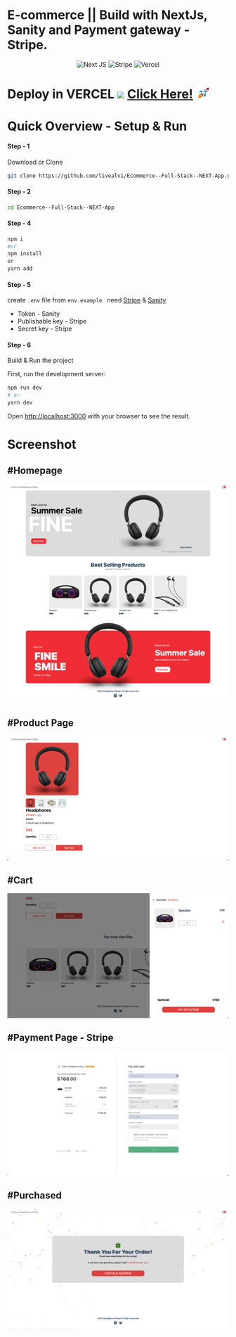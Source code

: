 # E-commerce || Build with NextJs, Sanity and Payment gateway - Stripe.

<div align="center">
  
  ![Next JS](https://img.shields.io/badge/Next-black?style=for-the-badge&logo=next.js&logoColor=white)&nbsp;![Stripe](https://img.shields.io/badge/Stripe-626CD9?style=for-the-badge&logo=Stripe&logoColor=white)&nbsp;![Vercel](https://img.shields.io/badge/Vercel-000000?style=for-the-badge&logo=vercel&logoColor=white)

</div>

# Deploy in **VERCEL** ![](https://img.shields.io/badge/Build-Passed-brightgreen) <a href="https://ecommerce-full-stack-next-c9q3z44xh-livealvi.vercel.app/" target="_blank" title="E-commerce shop" >Click Here!</a> <img src="readme_asset/rocket-joypixels.gif" width="auto" height="30">

# Quick Overview - Setup & Run

#### Step - 1

Download or Clone

```sh
git clone https://github.com/livealvi/Ecommerce--Full-Stack--NEXT-App.git
```

#### Step - 2

```bash
cd Ecommerce--Full-Stack--NEXT-App
```

#### Step - 4

```bash
npm i
#or
npm install
or
yarn add
```

#### Step - 5

create `.env` file from `env.example `
need [Stripe](https://stripe.com/) & [Sanity](https://www.sanity.io/)

- Token - Sanity
- Publishable key - Stripe
- Secret key - Stripe

#### Step - 6

Build & Run the project

First, run the development server:

```bash
npm run dev
# or
yarn dev
```

Open [http://localhost:3000](http://localhost:3000) with your browser to see the result.

# Screenshot

## #Homepage

<img src="readme_asset/homepage.png">

## #Product Page

<img src="readme_asset/product.png">

## #Cart

<img src="readme_asset/cart.png">

## #Payment Page - Stripe

<img src="readme_asset/payment.png">

## #Purchased

<img src="readme_asset/payment_done.png">
